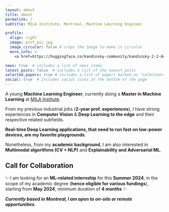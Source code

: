 ```yaml
---
layout: about
title: about
permalink: /
subtitle: MILA Institute, Montreal, Machine Learning Engineer

profile:
  align: right
  image: prof_pic.jpg
  image_circular: false # crops the image to make it circular
  more_info: >
    <a href=https://huggingface.co/kandinsky-community/kandinsky-2-2-decoder><u>AI-Generated</u></a> picture based on me.

news: true  # includes a list of news items
latest_posts: false  # includes a list of the newest posts
selected_papers: true # includes a list of papers marked as "selected={true}"
social: true  # includes social icons at the bottom of the page
---
```


A young **Machine Learning Engineer**, currently doing a **Master in Machine Learning** at [MILA Institute](https://mila.quebec/en/professional-programs/).

From my previous industrial jobs (**2-year prof. experiences**), I have strong experiences in **Computer Vision** & **Deep Learning to the edge** and their respective related subfields.

**Real-time Deep Learning applications, that need to run fast on low-power devices, are my favorite playgrounds**.

Nonetheless, from my **academic background**, I am also interested in **Multimodal algorithms (CV + NLP)** and **Explainability and Adversarial ML**.

## Call for Collaboration

:sparkles: I am looking for an **ML-related internship** for this **Summer 2024**, in the scope of my academic degree (**hence eligible for various fundings**), starting from **May 2024**, minimum duration of **4 months** :sparkles:

***Currently based in Montreal, I am open to on-site or remote opportunities.***
